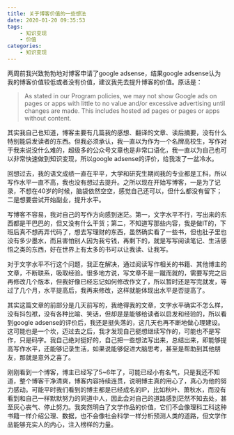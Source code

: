 ```yaml
---
title: 关于博客价值的一些想法
date: 2020-01-20 09:35:53
tags:
    - 知识变现
    - 价值
categories:
    - 知识变现
---
```


两周前我兴致勃勃地对博客申请了google adsense，结果google adsense认为我的博客价值较低或者没有价值，建议我先去提升博客的价值。原话是：

> As stated in our Program policies, we may not show Google ads on pages or apps with little to no value and/or excessive advertising until changes are made. This includes hosted ad pages or pages or apps without content.

其实我自己也知道，博客主要有几篇我的感想、翻译的文章、读后摘要，没有什么特别能启发读者的东西。但我必须承认，我一直以为作为一个名牌高校生，写作对于我来说没什么难的，超级多的公众号文章也是非常口语化，我一直以为自己也可以非常快速做到知识变现，所以google adsense的评价，给我泼了一盆冷水。



回想过去，我的语文成绩一直在平平，大学和研究生期间我的专业都是工科，所以写作水平一直不高，我也没有想过去提升。之所以现在开始写博客，一是为了记录，不想在40岁的时候，脑袋依然空空，感觉自己还可以，但什么都没有留下；二是想要尝试开始副业，提升水平。



写博客不容易，我对自己的写作方向感到迷茫。第一，文字水平不行，写出来的东西都是干巴巴的，但又没有什么干货；第二，不知道写那些内容，我是做IT的，下班后真不想再弄代码了，想去写理财的东西，虽然确实看了一些书，但也肚子里也没有多少墨水，而且害怕别人因为我亏钱，再剩下的，就是写写阅读笔记、生活感悟之类的东西，好在世界上有太多的书可以让我读、让我写。



对于文字水平不行这个问题，我正在解决，通过阅读写作相关的书籍、其他博主的文章，不断联系，吸取经验。很多地方说，写文章不是一蹴而就的，需要写完之后再修改几个版本，但我好像已经忘记如何修改作文了，所以暂时还是写完就发，等过了几个月，水平提高后，我再来修改，这样就能体现出水平是否提高了。



其实这篇文章的前部分是几天前写的，我绝得我的文章，文字水平确实不怎么样，没有抖包袱，没有各种比喻、笑话，但却是是能够给读者以启发和经验的，所以看到google adsense的评价后，我还是挺失落的，这几天也再不断地做心理建设。这可能也是一个坎，迈过去之后，我才发现自己挺想继续写作的，可能也不是写作，只是码字。我自己绝对挺好的，自己把一些想法写出来，总结出来，即能够提高写作水平，还能够记录生活，如果说能够促进大脑思考，甚至是帮助到其他朋友，那就是意外之喜了。



刚刚看到一个博客，博主已经写了5~6年了，可能已经小有名气，只是我还不知道，整个博客干净清爽，博客内容持续连贯，说明博主真的用心了，真心为他的努力感动。可能平时我们看到的博主都是已经成名的IP，比如秋叶、萧秋水，而没有看到和自己一样默默努力的同道中人，因此会对自己的道路感到茫然不知去处，甚至灰心丧气、停止努力。我突然明白了文学作品的价值，它们不会像理科工科这种书籍一样介绍公理、数据，也不会像社会科学一样分析预测人类的道路，但文学作品能够充实人的内心，注入榜样的力量。